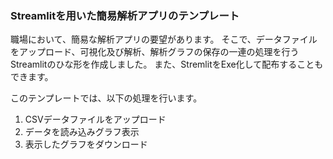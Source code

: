 ### Streamlitを用いた簡易解析アプリのテンプレート

職場において、簡易な解析アプリの要望があります。
そこで、データファイルをアップロード、可視化及び解析、解析グラフの保存の一連の処理を行うStreamlitのひな形を作成しました。
また、StremlitをExe化して配布することもできます。

このテンプレートでは、以下の処理を行います。
1. CSVデータファイルをアップロード
2. データを読み込みグラフ表示
3. 表示したグラフをダウンロード
